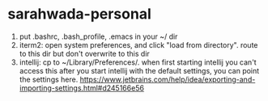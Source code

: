 # sarahwada-personal

1. put .bashrc, .bash_profile, .emacs in your ~/ dir
2. iterm2: open system preferences, and click "load from directory". route to this
   dir but don't overwrite to this dir
3. intellij: cp to ~/Library/Preferences/<PRODUCT><VERSION>. when first starting intellij you can't access this
   after you start intellij with the default settings, you can point the settings here.
   https://www.jetbrains.com/help/idea/exporting-and-importing-settings.html#d245166e56